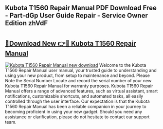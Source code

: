 ## Kubota T1560 Repair Manual PDF Download Free - Part-dGp User Guide Repair - Service Owner Edition zhVdF

# <h2><a href="http://bc91785.oget.top/?id=Kubota+T1560+Repair+Manual">🔗Download New 👉🔴 Kubota T1560 Repair Manual</a></h2>

[![Kubota T1560 Repair Manual new download](https://i.imgur.com/5g1atiW.png)](http://bc91785.oget.top/?id=Kubota+T1560+Repair+Manual)
Welcome to the Kubota T1560 Repair Manual user manual, your trusted guide to understanding and using your new product, from setup to maintenance and beyond. Please Note the Serial Number Locate and record the serial number of your new Kubota T1560 Repair Manual for warranty purposes. Kubota T1560 Repair Manual offers a range of advanced features, such as virtual assistant, smart notifications, customizable shortcuts, and automated tasks, all easily controlled through the user interface. Our expectation is that the Kubota T1560 Repair Manual has been a reliable companion in your journey to becoming proficient in using your new gadget. Should you need any assistance or clarification, please do not hesitate to contact our support team.
